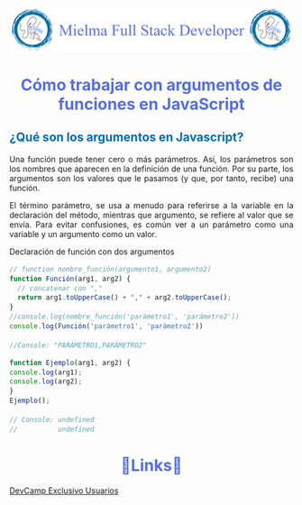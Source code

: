 ![Logo Mielma](logo/Logo%20Encabezado.png)

# <center><b><font color="#556CEE">Cómo trabajar con argumentos de funciones en JavaScript</font></b>

## <b><font color="#006cb5">¿Qué son los argumentos en Javascript?</font></b>
<p style="text-align: justify;">
Una función puede tener cero o más parámetros. Así, los parámetros son los nombres que aparecen en la definición de una función. Por su parte, los argumentos son los valores que le pasamos (y que, por tanto, recibe) una función.
<p style="text-align: justify;">
El término parámetro, se usa a menudo para referirse a la variable en la declaración del método, mientras que argumento, se refiere al valor que se envía. Para evitar confusiones, es común ver a un parámetro como una variable y un argumento como un valor.

Declaración de función con dos argumentos
```js
// function nombre_función(argumento1, argumento2)
function Función(arg1, arg2) {
  // concatenar con ","
  return arg1.toUpperCase() + "," + arg2.toUpperCase();
}
//console.log(nombre_función('parámetro1', 'parámetro2'))
console.log(Función('parámetro1', 'parámetro2'))

//Console: "PARÁMETRO1,PARÁMETRO2"
```
```js
function Ejemplo(arg1, arg2) {
console.log(arg1);
console.log(arg2);
}
Ejemplo();

// Console: undefined
//          undefined
```




<!-- ## <center><b><font color="#006cb5">Coding Exercise</font></b>
```js
```
Resultado:
```js
``` -->


# <center><b><font color="#556CEE">🔗Links🔗</font></b>

[DevCamp Exclusivo Usuarios](https://basque.devcamp.com/pt-full-stack-development-javascript-python-react/guide/how-to-work-function-arguments-javascript)  

<!-- [Código DevCamp]() -->

<!-- [Código Mielma]() -->